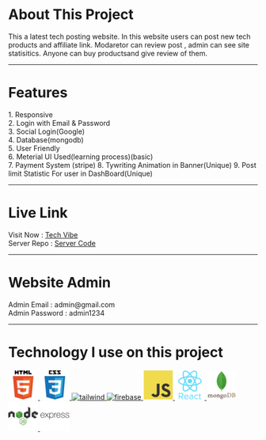 <h1>
    About This Project
</h1>
<p>
    This  a latest tech posting website. In this website users can post new tech products and affiliate link. Modaretor can review post , admin can see site statisitics. Anyone can buy productsand give review of them.
</p>
<hr>
<h1>
    Features
</h1>
<p>
    1. Responsive <br>
    2. Login with Email & Password <br>
    3. Social Login(Google) <br>
    4. Database(mongodb) <br>
    5. User Friendly <br>
    6. Meterial UI Used(learning process)(basic) <br>
    7. Payment System (stripe)
    8. Tywriting Animation in  Banner(Unique)
    9. Post limit Statistic For user in DashBoard(Unique)
</p>
<hr>
<h1>
    Live Link
</h1>
<p>
    Visit Now : <a href="https://tect-product-serverside.vercel.app/">Tech Vibe</a><br>
    Server Repo : <a href="https://github.com/ayon121/LatestTech_Website_Server_Node.git">Server Code</a>
</p>
<hr>
<h1>
    Website Admin
</h1>
<p>
    Admin Email : admin@gmail.com <br>
    Admin Password : admin1234
</p>
<hr>
<!-- tech -->
<h1>
    Technology I use on this project
</h1>
<p align="left"> 
<a href="https://www.w3.org/html/" target="_blank" rel="noreferrer"> <img src="https://raw.githubusercontent.com/devicons/devicon/master/icons/html5/html5-original-wordmark.svg" alt="html5" width="60" height="60"/> </a> 
<a href="https://www.w3schools.com/css/" target="_blank" rel="noreferrer"> <img src="https://raw.githubusercontent.com/devicons/devicon/master/icons/css3/css3-original-wordmark.svg" alt="css3" width="60" height="60"/> </a>
</a> <a href="https://tailwindcss.com/" target="_blank" rel="noreferrer"> <img src="https://www.vectorlogo.zone/logos/tailwindcss/tailwindcss-icon.svg" alt="tailwind" width="60" height="60"/> </a>
</a> <a href="https://firebase.google.com/" target="_blank" rel="noreferrer"> <img src="https://www.vectorlogo.zone/logos/firebase/firebase-icon.svg" alt="firebase" width="60" height="60"/> </a> 
<a href="https://developer.mozilla.org/en-US/docs/Web/JavaScript" target="_blank" rel="noreferrer"> <img src="https://raw.githubusercontent.com/devicons/devicon/master/icons/javascript/javascript-original.svg" alt="javascript" width="60" height="60"/> 
<a href="https://reactjs.org/" target="_blank" rel="noreferrer"> <img src="https://raw.githubusercontent.com/devicons/devicon/master/icons/react/react-original-wordmark.svg" alt="react" width="60" height="60"/> </a>
</a> <a href="https://www.mongodb.com/" target="_blank" rel="noreferrer"> <img src="https://raw.githubusercontent.com/devicons/devicon/master/icons/mongodb/mongodb-original-wordmark.svg" alt="mongodb" width="60" height="60"/> 
</a> <a href="https://nodejs.org" target="_blank" rel="noreferrer"> <img src="https://raw.githubusercontent.com/devicons/devicon/master/icons/nodejs/nodejs-original-wordmark.svg" alt="nodejs" width="60" height="60"/> </a> 
<a href="https://expressjs.com" target="_blank" rel="noreferrer"> <img src="https://raw.githubusercontent.com/devicons/devicon/master/icons/express/express-original-wordmark.svg" alt="express" width="60" height="60"/> 
</p>



